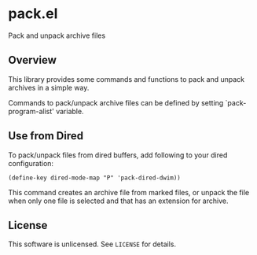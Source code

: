 pack.el
=======

Pack and unpack archive files


Overview
--------

This library provides some commands and functions to pack and unpack
archives in a simple way.

Commands to pack/unpack archive files can be defined by setting
`pack-program-alist' variable.


Use from Dired
--------------

To pack/unpack files from dired buffers, add following to your dired configuration:

    (define-key dired-mode-map "P" 'pack-dired-dwim))

This command creates an archive file from marked files, or unpack the file when
only one file is selected and that has an extension for archive.

License
-------

This software is unlicensed. See `LICENSE` for details.
